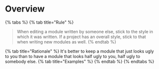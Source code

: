 # Overview


{% tabs %} {% tab title="Rule" %}
> When editing a module written by someone else, stick to the style in which it was written. If a project has an overall style, stick to that when writing new modules as well.
{% endtab %}

{% tab title="Rationale" %}
It's better to keep a module that just looks ugly to you than to have a module that looks half ugly to you, half ugly to somebody else.
{% tab title="Examples" %}
{% endtab %} {% endtabs %}
